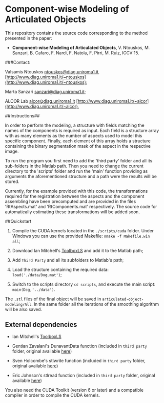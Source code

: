 # Component-wise Modeling of Articulated Objects


This repository contains the source code corresponding to the method presented in the paper:

* **Component-wise Modeling of Articulated Objects**, V. Ntouskos, M. Sanzari, B. Cafaro, F. Nardi, F. Natola, F. Pirri, M. Ruiz, ICCV'15.

###Contact: 

Valsamis Ntouskos <ntouskos@diag.uniroma1.it>, [http://www.diag.uniroma1.it/~ntouskos](http://www.diag.uniroma1.it/~ntouskos);

Marta Sanzari <sanzari@diag.uniroma1.it>;

ALCOR Lab <alcor@diag.uniroma1.it> [http://www.diag.uniroma1.it/~alcor](http://www.diag.uniroma1.it/~alcor), 


##Instructions##

In order to perform the modeling, a structure with fields matching the names of the components is required as input. Each field is a structure array with as many elements as the number of aspects used to model this specific component. Finally, each element of this array holds a structure containing the binary segmentation mask of the aspect in the respective image.

To run the program you first need to add the 'third party' folder and all its sub-folders in the Matlab path. Then you need to change the current directory to the 'scripts' folder and run the 'main' function providing as arguments the aforementioned structure and a path were the results will be stored.

Currently, for the example provided with this code, the transformations required for the registration between the aspects and the component assembling have been precomputed and are provided in the files 'RtAspects.mat' and 'RtComponents.mat' respectively. The source code for automatically estimating these transformations will be added soon.

##Quickstart
1. Compile the CUDA kernels located in the `./scripts/cuda` folder. Under Windows you can use the provided Makefile: `nmake -f Makefile.win all`;

1. Download Ian Mitchell's [ToolboxLS](https://bitbucket.org/ian_mitchell/toolboxls "ToolboxLS") and add it to the Matlab path;

1. Add `Third Party` and all its subfolders to Matlab's path;

1. Load the structure containing the required data:
`load('./data/Dog.mat')`;

1. Switch to the scripts directory `cd scripts`, and execute the main script:
`main(Dog,'../data')`.


The `.stl` files of the final object will be saved in `articulated-object-modeling/All`. In the same folder all the iterations of the smoothing algorithm will be also saved.

## External dependencies 
* Ian Mitchell's [ToolboxLS](https://bitbucket.org/ian_mitchell/toolboxls "ToolboxLS")

* Gentian Zavalani's DunavantData function (included in `third party` folder, original available [here](http://www.mathworks.com/matlabcentral/fileexchange/52200-finite-element-methods--master-thesis---matlab-code/content/MSC%20THESIES/DunavantData.m "MSC")) 

* Sven Holcombe's stlwrite function (included in `third party` folder, original available [here](http://www.mathworks.com/matlabcentral/fileexchange/20922-stlwrite-filename--varargin-))

* Eric Johnson's stlread function (included in `third party` folder, original available [here](http://www.mathworks.com/matlabcentral/fileexchange/22409-stl-file-reader/content/STLRead/stlread.m))
 

You also need the CUDA Toolkit (version 6 or later) and a compatible compiler in order to compile the CUDA kernels. 